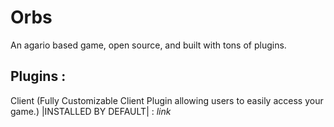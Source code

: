 # Orbs
An agario based game, open source, and built with tons of plugins.


## Plugins :
Client (Fully Customizable Client Plugin allowing users to easily access your game.) |INSTALLED BY DEFAULT| : _link_
